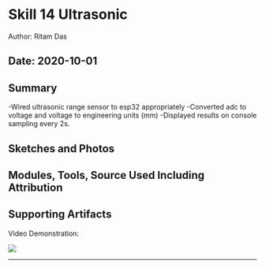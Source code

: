 #  Skill 14 Ultrasonic

Author: Ritam Das

Date: 2020-10-01
-----

## Summary
-Wired ultrasonic range sensor to esp32 appropriately
-Converted adc to voltage and voltage to engineering units (mm)
-Displayed results on console sampling every 2s.

## Sketches and Photos


## Modules, Tools, Source Used Including Attribution


## Supporting Artifacts
Video Demonstration:

[![](http://img.youtube.com/vi/yW5cEVq8HKs/0.jpg)](http://www.youtube.com/watch?v=yW5cEVq8HKs "")

-----

